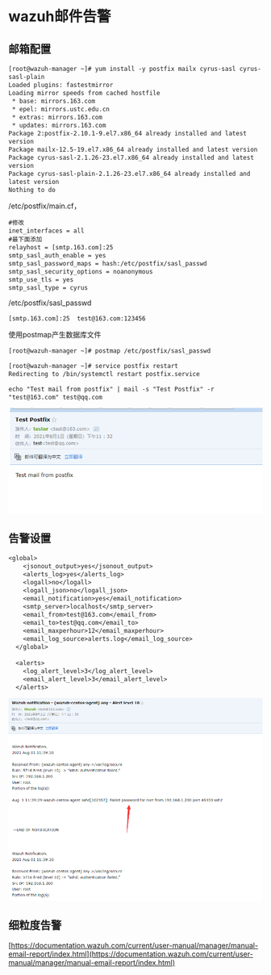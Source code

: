 # wazuh邮件告警

## 邮箱配置

```text
[root@wazuh-manager ~]# yum install -y postfix mailx cyrus-sasl cyrus-sasl-plain
Loaded plugins: fastestmirror
Loading mirror speeds from cached hostfile
 * base: mirrors.163.com
 * epel: mirrors.ustc.edu.cn
 * extras: mirrors.163.com
 * updates: mirrors.163.com
Package 2:postfix-2.10.1-9.el7.x86_64 already installed and latest version
Package mailx-12.5-19.el7.x86_64 already installed and latest version
Package cyrus-sasl-2.1.26-23.el7.x86_64 already installed and latest version
Package cyrus-sasl-plain-2.1.26-23.el7.x86_64 already installed and latest version
Nothing to do
```

/etc/postfix/main.cf，

```text
#修改
inet_interfaces = all
#最下面添加
relayhost = [smtp.163.com]:25
smtp_sasl_auth_enable = yes
smtp_sasl_password_maps = hash:/etc/postfix/sasl_passwd
smtp_sasl_security_options = noanonymous
smtp_use_tls = yes
smtp_sasl_type = cyrus
```

/etc/postfix/sasl\_passwd

```text
[smtp.163.com]:25  test@163.com:123456
```

使用postmap产生数据库文件

```text
[root@wazuh-manager ~]# postmap /etc/postfix/sasl_passwd
```



```text
[root@wazuh-manager ~]# service postfix restart
Redirecting to /bin/systemctl restart postfix.service
```



```text
echo "Test mail from postfix" | mail -s "Test Postfix" -r "test@163.com" test@qq.com
```



![](../.gitbook/assets/image%20%28188%29.png)

## 告警设置

```text
<global>
    <jsonout_output>yes</jsonout_output>
    <alerts_log>yes</alerts_log>
    <logall>no</logall>
    <logall_json>no</logall_json>
    <email_notification>yes</email_notification>
    <smtp_server>localhost</smtp_server>
    <email_from>test@163.com</email_from>
    <email_to>test@qq.com</email_to>
    <email_maxperhour>12</email_maxperhour>
    <email_log_source>alerts.log</email_log_source>
  </global>

  <alerts>
    <log_alert_level>3</log_alert_level>
    <email_alert_level>3</email_alert_level>
  </alerts>
```



![](../.gitbook/assets/image%20%28187%29.png)

## 细粒度告警



[https://documentation.wazuh.com/current/user-manual/manager/manual-email-report/index.html](https://documentation.wazuh.com/current/user-manual/manager/manual-email-report/index.html)











